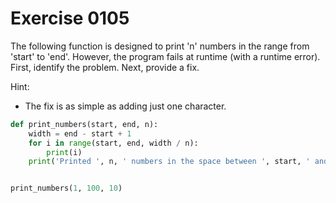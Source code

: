 # Exercise 0105

The following function is designed to print 'n' numbers in the range from 'start' to 'end'. However, the program
fails at runtime (with a runtime error).
First, identify the problem. Next, provide a fix.

Hint:
- The fix is as simple as adding just one character.

```python
def print_numbers(start, end, n):
    width = end - start + 1
    for i in range(start, end, width / n):
        print(i)
    print('Printed ', n, ' numbers in the space between ', start, ' and ', end)


print_numbers(1, 100, 10)

```
